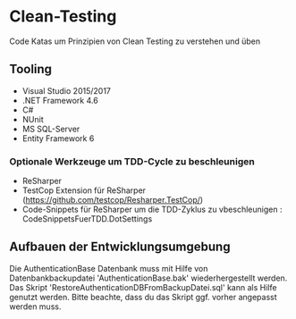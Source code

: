# Clean-Testing
Code Katas um Prinzipien von Clean Testing zu verstehen und üben

## Tooling
 - Visual Studio 2015/2017
 - .NET Framework 4.6
 - C#
 - NUnit
 - MS SQL-Server
 - Entity Framework 6
 
 ### Optionale Werkzeuge um TDD-Cycle zu beschleunigen
 - ReSharper 
 - TestCop Extension für ReSharper (https://github.com/testcop/Resharper.TestCop/)
 - Code-Snippets für ReSharper um die TDD-Zyklus zu vbeschleunigen : CodeSnippetsFuerTDD.DotSettings

## Aufbauen der Entwicklungsumgebung
Die AuthenticationBase Datenbank muss mit Hilfe von Datenbankbackupdatei 'AuthenticationBase.bak' wiederhergestellt werden. Das Skript 
'RestoreAuthenticationDBFromBackupDatei.sql' kann als Hilfe genutzt werden. Bitte beachte, dass du das Skript ggf. vorher angepasst werden muss.
